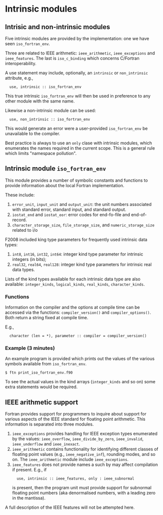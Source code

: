 # Intrinsic modules

## Intrisic and non-intrinsic modules

Five intrinsic modules are provided by the implementation: one we
have seen `iso_fortran_env`.

Three are related to IEEE arithmetic: `ieee_arithmetic`, `ieee_exceptions`
and `ieee_features`.
The last is `iso_c_binding` which concerns C/Fortran interoperability.

A use statement may include, optionally, an `intrinsic` or `non_intrinsic`
attribute, e.g.,
```
  use, intrinsic :: iso_fortran_env
```
This true intrinsic `iso_fortran_env` will then be used in preference to
any other module with the same name.

Likewise a non-intrinsic module can be used:
```
  use, non_intrinsic :: iso_fortran_env
```
This would generate an error were a user-provided `iso_fortran_env` be
unavailable to the compiler.

Best practice is always to use an `only` clase with intrinsic modules,
which enumerates the names required in the current scope. This is a
general rule which limits "namespace pollution".


## Intrinsic module `iso_fortran_env`

This module provides a number of symbolic constants and functions to
provide information about the local Fortran implementation.

These include:
1. `error_unit`, `input_unit` and `output_unit`: the unit numbers
   associated with standard error, standard input, and standard output.
2. `iostat_end` and `iostat_eor`: error codes for end-fo-file and
   end-of-record.
3. `character_storage_size`, `file_storage_size`, and `numeric_storage_size`
   related to i/o


F2008 included king type parameters for frequently used intrinsic data
types:
1. `int8`, `int16`, `int32`, `int64`: integer kind type parameter for
   intrinsic integers (in bits);
2. `real32`, `real64`, `real128`: integer kind type parameters for
   intrinsic real data types.

Lists of the kind types available for each intrinsic data type are also
available: `integer_kinds`, `logical_kinds`, `real_kinds`, `character_kinds`.


### Functions

Information on the compiler and the options at compile time can be accessed
via the functions: `compiler_version()` and `compiler_options()`. Both
return a string fixed at compile time.

E.g.,
```
  character (len = *), parameter :: compiler = compiler_version()
```

### Example (3 minutes)

An example program is provided which prints out the values of the various
symbols available from `iso_fortran_env`.
```
$ ftn print_iso_fortran_env.f90
```
To see the actual values in the kind arrays (`integer_kinds` and so on)
some extra statements would be required.


## IEEE arithmetic support

Fortran provides support for programmers to inquire about support for various
aspects of the IEEE standard for floating point arithmetic. This information
is separated into three modules.

1. `ieee_exceptions` provides handling for IEEE exception types enumerated
   by the values: `ieee_overflow`, `ieee_divide_by_zero`, `ieee_invalid`,
   `ieee_underflow` and `ieee_inexact`.
2. `ieee_arithmetic` contains functionality for identifying different classes
   of floating point values (e.g., `ieee_negative_inf`), rounding modes, and
   so on. The `ieee_arithmetic` module include `ieee_exceptions`.
3. `ieee_features` does not provide names a such by may affect compilation if
   present. E.g., if
   ```
     use, intrinsic :: ieee_features, only : ieee_subnormal
   ```
   is present, then the program unit must provide support for subnormal floating
   point numbers (aka denormalised numbers, with a leading zero in the mantissa).

A full description of the IEEE features will not be attempted here.
